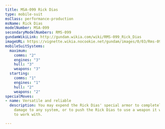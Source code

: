 ```yaml
---
title: MSA-099 Rick Dias
type: mobile-suit
msClass: performance-production
msName: Rick Dias
modelNumber: MSA-099
secondaryModelNumbers: RMS-099
gundamWikiLink: http://gundam.wikia.com/wiki/RMS-099_Rick_Dias
imageURL: https://vignette.wikia.nocookie.net/gundam/images/0/03/Rms-099-red.jpg
mobileSuitSystems:
  maximum:
    comms: "2"
    engines: "3"
    hull: "3"
    weapons: "3"
  starting:
    comms: "1"
    engines: "1"
    hull: "2"
    weapons: "2"
specialMoves:
- name: Versatile and reliable
  description: You may expend the Rick Dias' special armor to completely avoid any
    damage to any system, or to push the Rick Dias to use a weapon it was not designed
    to work with.

---
```


